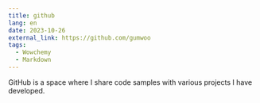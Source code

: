 ```yaml
---
title: github
lang: en
date: 2023-10-26
external_link: https://github.com/gumwoo
tags:
  - Wowchemy
  - Markdown
---
```


GitHub is a space where I share code samples with various projects I have developed.

<!--more-->
